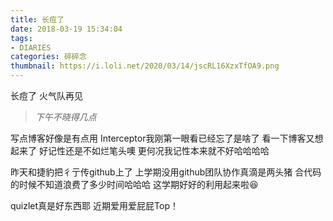 ```yaml
---
title: 长痘了
date: 2018-03-19 15:34:04
tags: 
- DIARIES
categories: 碎碎念
thumbnail: https://i.loli.net/2020/03/14/jscRL16XzxTfOA9.png
---
```

长痘了
火气队再见
<!--more-->

>*下午不晓得几点*

写点博客好像是有点用
Interceptor我刚第一眼看已经忘了是啥了
看一下博客又想起来了
好记性还是不如烂笔头噢
更何况我记性本来就不好哈哈哈哈

昨天和捷豹把彳亍传github上了
上学期没用github团队协作真滴是两头猪
合代码的时候不知道浪费了多少时间哈哈哈
这学期好好的利用起来啦😆

quizlet真是好东西耶
近期爱用爱屁屁Top！


